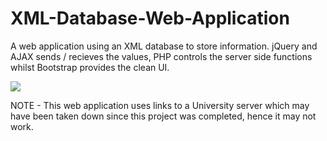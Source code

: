 # XML-Database-Web-Application
A web application using an XML database to store information. jQuery and AJAX sends / recieves the values, PHP controls the server side functions whilst Bootstrap provides the clean UI.

![](http://i.imgur.com/iqXJLYZ.png)

NOTE - This web application uses links to a University server which may have been taken down since this project was completed, hence it may not work.
